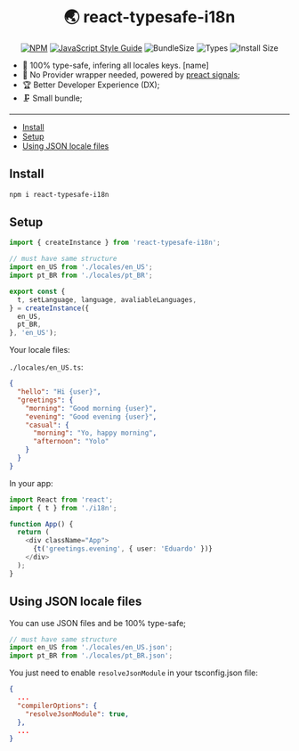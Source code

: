 <center>
  <h1>🌏 react-typesafe-i18n</h1>

  [![NPM](https://img.shields.io/npm/v/react-typesafe-i18n.svg)](https://www.npmjs.com/package/react-typesafe-i18n) [![JavaScript Style Guide](https://img.shields.io/badge/code_style-airbnb-brightgreen.svg)](https://standardjs.com) ![BundleSize](https://badgen.net/bundlephobia/min/react-typesafe-i18n) ![Types](https://badgen.net/npm/types/react-typesafe-i18n) ![Install Size](https://badgen.net/packagephobia/install/react-typesafe-i18n)
</center>

- 🤘 100% type-safe, infering all locales keys. [name]
- 🤩 No Provider wrapper needed, powered by [preact signals](https://github.com/preactjs/signals);
- 🏆 Better Developer Experience (DX);
- 🗜 Small bundle;

---

- [Install](#install)
- [Setup](#setup)
- [Using JSON locale files](#using-json-locale-files)

## Install

```bash
npm i react-typesafe-i18n
```

## Setup

```typescript
import { createInstance } from 'react-typesafe-i18n';

// must have same structure
import en_US from './locales/en_US';
import pt_BR from './locales/pt_BR';

export const {
  t, setLanguage, language, avaliableLanguages,
} = createInstance({
  en_US,
  pt_BR,
}, 'en_US');
```
Your locale files:

`./locales/en_US.ts`:
```json
{
  "hello": "Hi {user}",
  "greetings": {
    "morning": "Good morning {user}",
    "evening": "Good evening {user}",
    "casual": {
      "morning": "Yo, happy morning",
      "afternoon": "Yolo"
    }
  }
}
```

In your app:

```typescript
import React from 'react';
import { t } from './i18n';

function App() {
  return (
    <div className="App">
      {t('greetings.evening', { user: 'Eduardo' })}
    </div>
  );
}
```

## Using JSON locale files

You can use JSON files and be 100% type-safe;

```typescript
// must have same structure
import en_US from './locales/en_US.json';
import pt_BR from './locales/pt_BR.json';
```

You just need to enable `resolveJsonModule` in your tsconfig.json file:


```json
{
  ...
  "compilerOptions": {
    "resolveJsonModule": true,
  },
  ...
}
```
